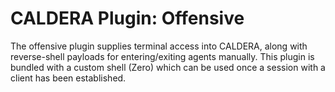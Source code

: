 # CALDERA Plugin: Offensive

The offensive plugin supplies terminal access into CALDERA, along with reverse-shell payloads
for entering/exiting agents manually. This plugin is bundled with a custom shell (Zero) which can be used
once a session with a client has been established. 
